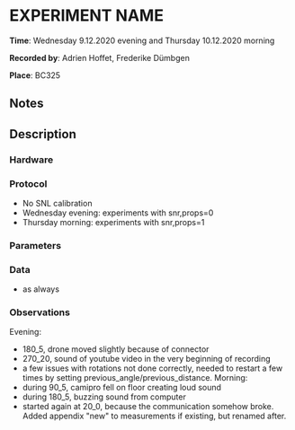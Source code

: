 <!-- Copy this document to each new experiments folder. -->
# EXPERIMENT NAME

__Time__: Wednesday 9.12.2020 evening and Thursday 10.12.2020 morning

__Recorded by__: Adrien Hoffet, Frederike Dümbgen

__Place__: BC325

## Notes 
<!-- quick and dirty notes, to be written out later -->

## Description

###  Hardware
<!--
Checklist: 
- Speaker type
- Microphone type
- Motors for linear/rotational movement
- Computer
- Drone type, decks used
- Soundcard
-->

### Protocol
<!--
Checklist: 
- Sound level calibration
- Order of scripts run
- Times of battery exchange etc. 
- Start/end times of recordings, synchronization
-->

- No SNL calibration
- Wednesday evening: experiments with snr,props=0
- Thursday morning: experiments with snr,props=1

### Parameters
<!--
Checklist: 
If available:
- parameters file location
- soundcard settings

Otherwise: 
- Sampling rate
- Motor thrust value 
- Audio files used
- Scripts used
- Other parameters used
-->

### Data
<!--
Explain folder naming etc. 
-->

- as always

### Observations
<!--
Anything unusual that happened during the experiments, such as
- Background noise
- Connection problems, low data rates, etc. 
- Hardware (battery failures, broken parts, etc)
-->

Evening: 
- 180_5, drone moved slightly because of connector
- 270_20, sound of youtube video in the very beginning of recording
- a few issues with rotations not done correctly, needed to restart a few times by setting previous_angle/previous_distance.
Morning:
- during 90_5, camipro fell on floor creating loud sound
- during 180_5, buzzing sound from computer
- started again at 20_0, because the communication somehow broke. Added appendix "new" to measurements if existing, but renamed after.

